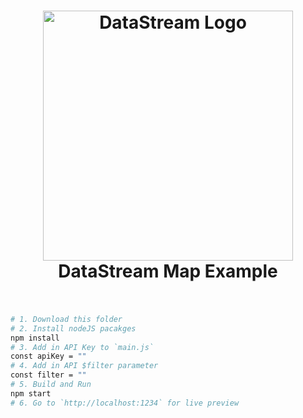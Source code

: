 <h1 align="center">
  <img src="https://raw.githubusercontent.com/gordonfn/api/main/docs/images/datastream.svg?sanitize=true" alt="DataStream Logo" width="400">
  <br/>
  DataStream Map Example
  <br/>
  <br/>
</h1>

```bash
# 1. Download this folder
# 2. Install nodeJS pacakges
npm install
# 3. Add in API Key to `main.js`
const apiKey = ""
# 4. Add in API $filter parameter
const filter = ""
# 5. Build and Run
npm start
# 6. Go to `http://localhost:1234` for live preview
```
